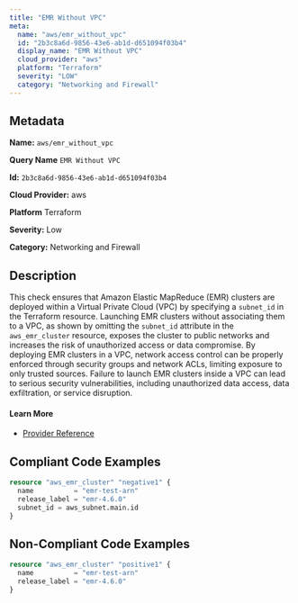 ```yaml
---
title: "EMR Without VPC"
meta:
  name: "aws/emr_without_vpc"
  id: "2b3c8a6d-9856-43e6-ab1d-d651094f03b4"
  display_name: "EMR Without VPC"
  cloud_provider: "aws"
  platform: "Terraform"
  severity: "LOW"
  category: "Networking and Firewall"
---
```

## Metadata

**Name:** `aws/emr_without_vpc`

**Query Name** `EMR Without VPC`

**Id:** `2b3c8a6d-9856-43e6-ab1d-d651094f03b4`

**Cloud Provider:** aws

**Platform** Terraform

**Severity:** Low

**Category:** Networking and Firewall

## Description
This check ensures that Amazon Elastic MapReduce (EMR) clusters are deployed within a Virtual Private Cloud (VPC) by specifying a `subnet_id` in the Terraform resource. Launching EMR clusters without associating them to a VPC, as shown by omitting the `subnet_id` attribute in the `aws_emr_cluster` resource, exposes the cluster to public networks and increases the risk of unauthorized access or data compromise. By deploying EMR clusters in a VPC, network access control can be properly enforced through security groups and network ACLs, limiting exposure to only trusted sources. Failure to launch EMR clusters inside a VPC can lead to serious security vulnerabilities, including unauthorized data access, data exfiltration, or service disruption.

#### Learn More

 - [Provider Reference](https://registry.terraform.io/providers/hashicorp/aws/latest/docs/resources/emr_cluster#subnet_id)


## Compliant Code Examples
```terraform
resource "aws_emr_cluster" "negative1" {
  name          = "emr-test-arn"
  release_label = "emr-4.6.0"
  subnet_id = aws_subnet.main.id
}

```
## Non-Compliant Code Examples
```terraform
resource "aws_emr_cluster" "positive1" {
  name          = "emr-test-arn"
  release_label = "emr-4.6.0"
}

```